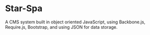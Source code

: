 Star-Spa
========

A CMS system built in object oriented JavaScript, using Backbone.js, Require.js, Bootstrap, and using JSON for data storage.
